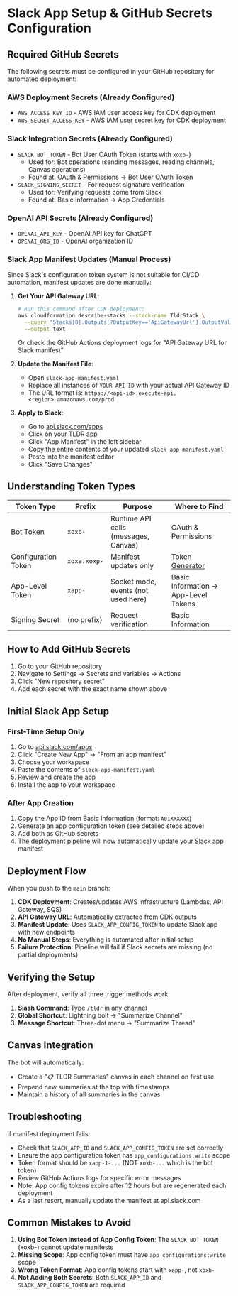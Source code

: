 # Slack App Setup & GitHub Secrets Configuration

## Required GitHub Secrets

The following secrets must be configured in your GitHub repository for automated deployment:

### AWS Deployment Secrets (Already Configured)
- `AWS_ACCESS_KEY_ID` - AWS IAM user access key for CDK deployment
- `AWS_SECRET_ACCESS_KEY` - AWS IAM user secret key for CDK deployment

### Slack Integration Secrets (Already Configured)
- `SLACK_BOT_TOKEN` - Bot User OAuth Token (starts with `xoxb-`)
  - Used for: Bot operations (sending messages, reading channels, Canvas operations)
  - Found at: OAuth & Permissions → Bot User OAuth Token
- `SLACK_SIGNING_SECRET` - For request signature verification
  - Used for: Verifying requests come from Slack
  - Found at: Basic Information → App Credentials

### OpenAI API Secrets (Already Configured)
- `OPENAI_API_KEY` - OpenAI API key for ChatGPT
- `OPENAI_ORG_ID` - OpenAI organization ID

### Slack App Manifest Updates (Manual Process)

Since Slack's configuration token system is not suitable for CI/CD automation, manifest updates are done manually:

1. **Get Your API Gateway URL**:
   ```bash
   # Run this command after CDK deployment:
   aws cloudformation describe-stacks --stack-name TldrStack \
     --query "Stacks[0].Outputs[?OutputKey=='ApiGatewayUrl'].OutputValue" \
     --output text
   ```
   Or check the GitHub Actions deployment logs for "API Gateway URL for Slack manifest"

2. **Update the Manifest File**:
   - Open `slack-app-manifest.yaml`
   - Replace all instances of `YOUR-API-ID` with your actual API Gateway ID
   - The URL format is: `https://<api-id>.execute-api.<region>.amazonaws.com/prod`

3. **Apply to Slack**:
   - Go to [api.slack.com/apps](https://api.slack.com/apps)
   - Click on your TLDR app
   - Click "App Manifest" in the left sidebar
   - Copy the entire contents of your updated `slack-app-manifest.yaml`
   - Paste into the manifest editor
   - Click "Save Changes"

## Understanding Token Types

| Token Type | Prefix | Purpose | Where to Find |
|------------|--------|---------|---------------|
| Bot Token | `xoxb-` | Runtime API calls (messages, Canvas) | OAuth & Permissions |
| Configuration Token | `xoxe.xoxp-` | Manifest updates only | [Token Generator](https://api.slack.com/reference/manifests#config_tokens) |
| App-Level Token | `xapp-` | Socket mode, events (not used here) | Basic Information → App-Level Tokens |
| Signing Secret | (no prefix) | Request verification | Basic Information |

## How to Add GitHub Secrets

1. Go to your GitHub repository
2. Navigate to Settings → Secrets and variables → Actions
3. Click "New repository secret"
4. Add each secret with the exact name shown above


## Initial Slack App Setup

### First-Time Setup Only

1. Go to [api.slack.com/apps](https://api.slack.com/apps)
2. Click "Create New App" → "From an app manifest"
3. Choose your workspace
4. Paste the contents of `slack-app-manifest.yaml`
5. Review and create the app
6. Install the app to your workspace

### After App Creation

1. Copy the App ID from Basic Information (format: `A01XXXXXX`)
2. Generate an app configuration token (see detailed steps above)
3. Add both as GitHub secrets
4. The deployment pipeline will now automatically update your Slack app manifest

## Deployment Flow

When you push to the `main` branch:

1. **CDK Deployment**: Creates/updates AWS infrastructure (Lambdas, API Gateway, SQS)
2. **API Gateway URL**: Automatically extracted from CDK outputs
3. **Manifest Update**: Uses `SLACK_APP_CONFIG_TOKEN` to update Slack app with new endpoints
4. **No Manual Steps**: Everything is automated after initial setup
5. **Failure Protection**: Pipeline will fail if Slack secrets are missing (no partial deployments)

## Verifying the Setup

After deployment, verify all three trigger methods work:

1. **Slash Command**: Type `/tldr` in any channel
2. **Global Shortcut**: Lightning bolt → "Summarize Channel"
3. **Message Shortcut**: Three-dot menu → "Summarize Thread"

## Canvas Integration

The bot will automatically:
- Create a "📋 TLDR Summaries" canvas in each channel on first use
- Prepend new summaries at the top with timestamps
- Maintain a history of all summaries in the canvas

## Troubleshooting

If manifest deployment fails:

- Check that `SLACK_APP_ID` and `SLACK_APP_CONFIG_TOKEN` are set correctly
- Ensure the app configuration token has `app_configurations:write` scope  
- Token format should be `xapp-1-...` (NOT `xoxb-...` which is the bot token)
- Review GitHub Actions logs for specific error messages
- Note: App config tokens expire after 12 hours but are regenerated each deployment
- As a last resort, manually update the manifest at api.slack.com

## Common Mistakes to Avoid

1. **Using Bot Token Instead of App Config Token**: The `SLACK_BOT_TOKEN` (xoxb-) cannot update manifests
2. **Missing Scope**: App config token must have `app_configurations:write` scope
3. **Wrong Token Format**: App config tokens start with `xapp-`, not `xoxb-`
4. **Not Adding Both Secrets**: Both `SLACK_APP_ID` and `SLACK_APP_CONFIG_TOKEN` are required
